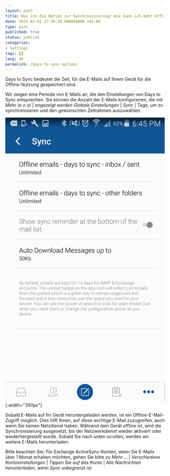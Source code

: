 ```yaml
---
layout: post
title: Was ist die Option zur Synchronisierung? Wie kann ich mehr Offline-E-Mails auf meinem speichern? Gerät?
date: 2015-01-01 17:39:20.000000000 +02:00
type: post
published: true
status: publish
categories:
- Settings
tags: []
lang: de
permalink: /days-to-sync-option/
---
```


Days to Sync bedeutet die Zeit, für die E-Mails auf Ihrem Gerät für die Offline-Nutzung gespeichert sind.

Wir zeigen eine Periode von E-Mails an, die den Einstellungen von Days to Sync entsprechen. Sie können die Anzahl der E-Mails konfigurieren, die mit *Mehr (o o o)* \| *angezeigt werden Globale Einstellungen* \| *Sync* \| Tage, um zu synchronisieren und den gewünschten Zeitrahmen auszuwählen. 

![Days to sync BlueMail](/assets/Screenshot_2016-12-15-18-45-07.png){:width="350px"}

Sobald E-Mails auf Ihr Gerät heruntergeladen werden, ist ein Offline-E-Mail-Zugriff möglich. Dies hilft Ihnen, auf diese wichtige E-Mail zuzugreifen, auch wenn Sie keinen Netzdienst haben. Während dein Gerät offline ist, wird die Synchronisierung ausgesetzt, bis der Netzwerkdienst wieder aktiviert oder wiederhergestellt wurde. Sobald Sie nach unten scrollen, werden wir weitere E-Mails herunterladen.

Bitte beachten Sie: Für Exchange ActiveSync-Konten, wenn Sie E-Mails über 1 Monat erhalten möchten, gehen Sie bitte zu *Mehr ...* \| *Verschiedene Kontoeinstellungen* \| *Tippen Sie auf das Konto* \| *Alle Nachrichten herunterladen, wenn Sync unbegrenzt ist*

